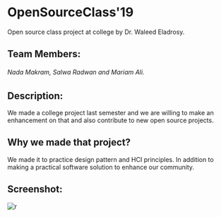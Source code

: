 # OpenSourceClass'19
Open source class project at college by Dr. Waleed Eladrosy. 
## Team Members:
###### Nada Makram, Salwa Radwan and Mariam Ali.
## Description:
We made a college project last semester and we are willing to make an enhancement on that and also contribute to new open source projects.
## Why we made that project?
We made it to practice design pattern and HCI principles. In addition to making a practical software solution to enhance our community.
## Screenshot:
![r](https://user-images.githubusercontent.com/31819138/53596134-c3ad4300-3ba7-11e9-9411-17c9de22ae86.png)
